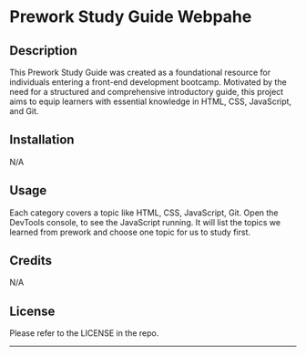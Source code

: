 # Prework Study Guide Webpahe

## Description

This Prework Study Guide was created as a foundational resource for individuals entering a front-end development bootcamp. Motivated by the need for a structured and comprehensive introductory guide, this project aims to equip learners with essential knowledge in HTML, CSS, JavaScript, and Git.

## Installation

N/A

## Usage

Each category covers a topic like HTML, CSS, JavaScript, Git. 
Open the DevTools console, to see the JavaScript running. It will list the topics we learned from prework and choose one topic for us to study first.

## Credits

N/A

## License

Please refer to the LICENSE in the repo.

---
